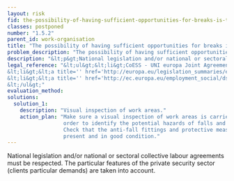 ```yaml
---
layout: risk
fid: the-possibility-of-having-sufficient-opportunities-for-breaks-is-taken-into-account
classes: postponed
number: "1.5.2"
parent_id: work-organisation
title: "The possibility of having sufficient opportunities for breaks is taken into account."
problem_description: "The possibility of having sufficient opportunities for breaks is not taken into account."
description: "&lt;p&gt;National legislation and/or national or sectoral collective labour agreements must be respected. The particular features of the private security sector (clients particular demands) are taken into account.&lt;/p&gt;"
legal_reference: "&lt;ul&gt;&lt;li&gt;CoESS - UNI europa Joint Agreement&lt;/li&gt;&amp;#13;
&lt;li&gt;&lt;a title='' href='http://europa.eu/legislation_summaries/employment_and_social_policy/health_hygiene_safety_at_work/c11113_en.htm' rel='nofollow' target='_blank'&gt;89/391/CEE Implementing measures to improve the health and safety of workers (framework directive).&lt;/a&gt;&lt;/li&gt;&amp;#13;
&lt;li&gt;&lt;a title='' href='http://ec.europa.eu/employment_social/dsw/public/actRetrieveText.do?id=10402' rel='nofollow' target='_blank'&gt;EU Framework agreement on work-related stress&lt;/a&gt;&lt;/li&gt;&amp;#13;
&lt;/ul&gt;"
evaluation_method: 
solutions:
  solution_1:
    description: "Visual inspection of work areas."
    action_plan: "Make sure a visual inspection of work areas is carried out in
                  order to identify the potential hazards of falls and slips.
                  Check that the anti-fall fittings and protective measures are
                  present and in good condition."
---
```

National legislation and/or national or sectoral collective labour agreements
must be respected. The particular features of the private security sector
(clients particular demands) are taken into account.


